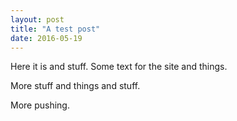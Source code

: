 ```yaml
---
layout: post
title: "A test post"
date: 2016-05-19
---
```


Here it is and stuff. Some text for the site and things.

More stuff and things and stuff.

More pushing.
